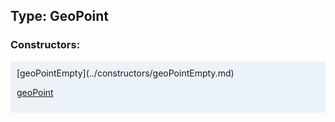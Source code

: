 ## Type: GeoPoint  

### Constructors:

<style>
.container {
    width: auto;
    overflow-x: auto;
    white-space: nowrap;
    background: #ecf3f8;
    padding: 10px;
}
</style>
<div class="container">
[geoPointEmpty](../constructors/geoPointEmpty.md)  

[geoPoint](../constructors/geoPoint.md)  

</div>
